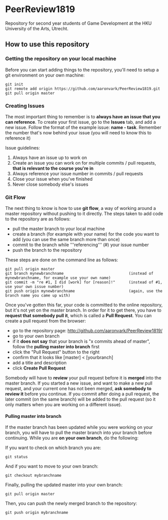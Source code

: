 # PeerReview1819

Repository for second year students of Game Development at the HKU University of the Arts, Utrecht.

## How to use this repository

### Getting the repository on your local machine
Before you can start adding things to the repository, you'll need to setup a git environment on your own machine:

	git init
	git remote add origin https://github.com/aaronvark/PeerReview1819.git
	git pull origin master

### Creating Issues
The most important thing to remember is to **always have an issue that you can reference**. To create your first issue, go to the **Issues** tab, and add a new issue. Follow the format of the example issue: **name - task**. Remember the number that's now behind your issue (you will need to know this to reference it)

Issue guidelines:
1. Always have an issue up to work on
2. Create an issue you can work on for multiple commits / pull requests, **that is relevant to the course you're in**
3. Always reference your issue number in commits / pull requests
4. Close your issue when you've finished
5. Never close somebody else's issues

### Git Flow
The next thing to know is how to use **git flow**, a way of working around a master repository without pushing to it directly. The steps taken to add code to the repository are as follows:

- pull the master branch to your local machine
- create a branch (for example with your name) for the code you want to add (you can use the same branch more than once)
- commit to the branch while '''referencing''' (#) your issue number
- push the branch to the repository

These steps are done on the command line as follows:

    git pull origin master
    git branch mynewbranchname                             (instead of mynewbranchname, for example use your own name)
    git commit -m "re #1, I did [work] for [reason]!"      (instead of #1, use your own issue number)
    git push origin mynewbranchname                        (again, use the branch name you came up with)

Once you've gotten this far, your code is committed to the online repository, but it's not yet on the master branch. In order for it to get there, you have to **request that somebody pull it**, which is called a **Pull Request**. You can create a pull request from the browser:

- go to the repository page: http://github.com/aaronvark/PeerReview1819/
- go to your own branch
- if it **does not say** that your branch is "x commits ahead of master", follow the **pulling master into branch** first
- click the "Pull Request" button to the right
- confirm that it looks like [master] < [yourbranch]
- add a title and description
- click **Create Pull Request**

Somebody will have to **review** your pull request before it is **merged** into the master branch. If you started a new issue, and want to make a new pull request, and your current one has not been merged, **ask somebody to review it** before you continue. If you commit after doing a pull request, the later commit (on the same branch) will be added to the pull request (so it only matters when you are working on a different issue).

#### Pulling master into branch
If the master branch has been updated while you were working on your branch, you will have to pull the master branch into your branch before continuing. While you are **on your own branch**, do the following:

If you want to check on which branch you are:

	git status

And if you want to move to your own branch:

	git checkout mybranchname

Finally, pulling the updated master into your own branch:

	git pull origin master

Then, you can push the newly merged branch to the repository:

	git push origin mybranchname



